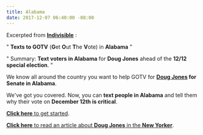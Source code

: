 ```yaml
---
title: Alabama
date: 2017-12-07 06:40:00 -08:00
---
```


Excerpted from [**Indivisible**](https://www.indivisible.org/) :

"  **Texts to GOTV** (**G**et **O**ut **T**he **V**ote) in **Alabama** "

"  Summary: **Text voters in Alabama** for **Doug Jones** ahead of the **12/12 special election**.  "

We know all around the country you want to help GOTV for **[Doug Jones](https://www.newyorker.com/news/daily-comment/how-does-it-feel-to-be-a-doug-jones-supporter-in-alabama) for Senate in Alabama**. 

We've got you covered. Now, you can **text people in Alabama** and tell them why their vote on **December 12th is critical**. 

[**Click here** to get started](http://www.indivisible.org/gotv-alabama/).   

[**Click here** to read an article about **Doug Jones** in the **New Yorker**](https://www.newyorker.com/news/daily-comment/how-does-it-feel-to-be-a-doug-jones-supporter-in-alabama).